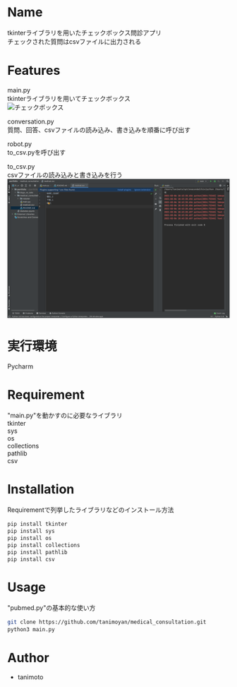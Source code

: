 # Name  

tkinterライブラリを用いたチェックボックス問診アプリ  
チェックされた質問はcsvファイルに出力される

# Features

main.py  
tkinterライブラリを用いてチェックボックス  
![チェックボックス](images/med_picture1.png "hero")

conversation.py  
質問、回答、csvファイルの読み込み、書き込みを順番に呼び出す

robot.py  
to_csv.pyを呼び出す

to_csv.py  
csvファイルの読み込みと書き込みを行う  
![csvファイル](images/med_picture2.png "hero")
 
# 実行環境

Pycharm

# Requirement
 
"main.py"を動かすのに必要なライブラリ  
tkinter  
sys  
os  
collections  
pathlib  
csv  

# Installation
 
Requirementで列挙したライブラリなどのインストール方法
 
```terminal  
pip install tkinter  
pip install sys  
pip install os  
pip install collections  
pip install pathlib  
pip install csv  

```
 
# Usage
 
"pubmed.py"の基本的な使い方
 
```bash
git clone https://github.com/tanimoyan/medical_consultation.git  
python3 main.py
```
 
# Author
 
* tanimoto